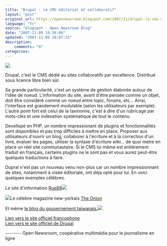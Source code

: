 ```yaml
---
title: "Drupal : le CMS éditorial et collaboratif"
layout: "post"
original_url: https://opennewsroom.blogspot.com/2007/11/drupal-le-cms-ditorial-et-collaboratif.html
language: "fr"
source: "blogspot - Open Newsroom Blog"
date: "2007-11-09 19:36:00"
updated: "2007-11-09 20:07:55"
description: 
    comments: "0"
categories: 
---
```


[![](http://drupal.org/themes/bluebeach/logos/drupal.org.png)](http://drupal.org/themes/bluebeach/logos/drupal.org.png)  
  
Drupal, c'est le CMS dédié au sites collaboratifs par excellence. Distribué sous licence libre bien sûr.  
  

Sa grande particularité, c'est un système de gestion élaborée autour de l'idée de noeud. L'information du site, avant d'être pensée comme un objet, doit être considéré comme un noeud entre topic, forums, etc... Ainsi, l'interface est grandement modulable (selon les utilisateurs par exemple). L'autre point fort est celui de la taxinomie, c'est à dire d'un rubricage par mots-clés et une indexation systématique de tout le contenu.  
  
Devellopé en PHP, un nombre impressionant de plugins et fonctionnalités sont disponibles et pas trop difficiles à mettre en place. Proposer aux utilisateurs d'ouvrir un blog, collaborer à l'écriture et à la correction d'un livre, évaluer les pages, utiliser la syntaxe d'écriture wiki... de quoi metre en place un réel site communautaire. Si le CMS lui même est entièrement traduit en français, certains plugins ne le sont pas et vous aurez peut-être quelques traductions à faire.  
  
Dupral n'est pas un nouveau venu non-plus car un nombre impressionnant de sites, notamment à visée éditoriale, ont déja opté pour lui. En voici quelques exemples célèbres.  

  
Le site d'information [Rue89](http://www.rue89.com/)[![](http://felisite.com/files/imagecache/normal/files/images/screenshot-rue89.jpg)](http://felisite.com/files/imagecache/normal/files/images/screenshot-rue89.jpg)

  

  
  
  
[![](http://drupal.org/files/images//onion_0_0.jpg)](http://drupal.org/files/images//onion_0_0.jpg)Le célebre magazine new-yorkais [The Onion](http://www.theonion.com/)  
  
Et même [le blog du gouvernement taïwanais.](http://blog.president.gov.tw/)[![](http://drupal.org/files/images//blog.president.gov.tw_0.preview_1.png)](http://drupal.org/files/images//blog.president.gov.tw_0.preview_1.png)  
  
  
[Lien vers le site officiel francophone](http://drupalfrance.com/)  
[Lien vers le site officiel de Drupal](http://drupal.org/)

\-------- Open Newsroom, coopérative multimédia pour le journalisme en ligne